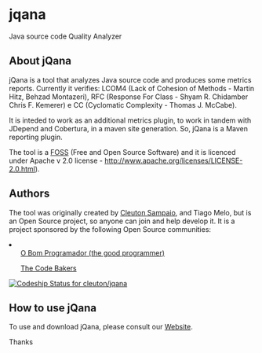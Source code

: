 jqana
=====

Java source code Quality Analyzer

About jQana
-----------

jQana is a tool that analyzes Java source code and produces some metrics reports. Currently it verifies: LCOM4 (Lack of Cohesion of Methods - Martin Hitz, Behzad Montazeri), RFC (Response For Class - Shyam R. Chidamber
Chris F. Kemerer) e CC (Cyclomatic Complexity - Thomas J. McCabe).

It is inteded to work as an additional metrics plugin, to work in tandem with JDepend and Cobertura, in a maven site generation. So, jQana is a Maven reporting plugin.

The tool is a <a href="http://en.wikipedia.org/wiki/Free_and_open-source_software">FOSS</a> (Free and Open Source Software) and it is licenced under Apache v 2.0 license - http://www.apache.org/licenses/LICENSE-2.0.html).

Authors
-------

The tool was originally created by <a href="https://plus.google.com/u/0/104840154989974387350/posts?tab=XX">Cleuton Sampaio</a>, and Tiago Melo, but is an Open Source project, so anyone can join and help develop it. It is a project sponsored by the following Open Source communities:
<li>
<ul><a href="http://www.obomprogramador.com">O Bom Programador (the good programmer)</a></ul>
<ul><a href="http://www.thecodebakers.org">The Code Bakers</a></ul>
</li>


[ ![Codeship Status for cleuton/jqana](https://www.codeship.io/projects/47d7a3d0-18d1-0132-1aba-4eb52c1571b2/status)](https://www.codeship.io/projects/34275)

How to use jQana
----------------

To use and download jQana, please consult our <a href="http://cleuton.github.io/jqana/">Website</a>.

Thanks
